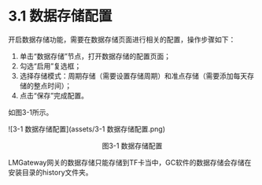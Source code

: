 # 3.1 数据存储配置

开启数据存储功能，需要在数据存储页面进行相关的配置，操作步骤如下：

1. 单击“数据存储”节点，打开数据存储的配置页面； 
2. 勾选“启用”复选框； 
3. 选择存储模式：周期存储（需要设置存储周期）和准点存储（需要添加每天存储的整点时间）； 
4. 点击“保存”完成配置。 

如图3-1所示。

![3-1 数据存储配置](assets/3-1 数据存储配置.png)

<center>图3-1 数据存储配置</center>

LMGateway网关的数据存储只能存储到TF卡当中，GC软件的数据存储会存储在安装目录的history文件夹。